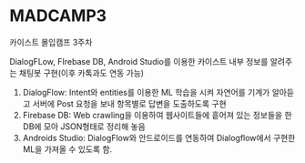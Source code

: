 # MADCAMP3
카이스트 몰입캠프 3주차 

DialogFLow, FIrebase DB, Android Studio를 이용한 카이스트 내부 정보를 알려주는 채팅봇 구현(이후 카톡과도 연동 가능)
1. DialogFlow: Intent와 entities를 이용한 ML 학습을 시켜 자연어를 기계가 알아듣고 서버에 Post 요청을 보내 항목별로 답변을 도출하도록 구현
2. Firebase DB: Web crawling을 이용하여 웹사이트들에 흩어져 있는 정보들을 한 DB에 모아 JSON형태로 정리해 놓음
3. Androids Studio: DialogFlow와 안드로이드를 연동하여 Dialogflow에서 구현한 ML을 가져올 수 있도록 함.
